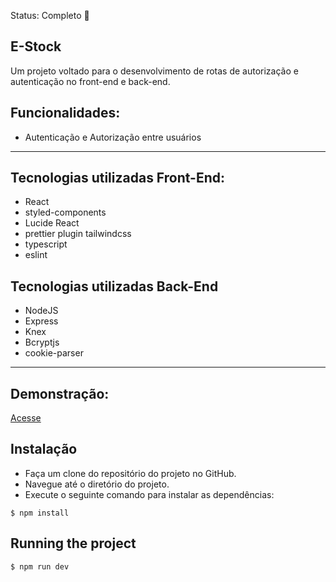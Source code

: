 Status: Completo 🚀

## E-Stock
Um projeto voltado para o desenvolvimento de rotas de autorização e autenticação no front-end e back-end.

## Funcionalidades:
 * Autenticação e Autorização entre usuários
<hr/>

## Tecnologias utilizadas Front-End:
 * React
 * styled-components
 * Lucide React
 * prettier plugin tailwindcss
 * typescript
 * eslint

## Tecnologias utilizadas Back-End 
 * NodeJS
 * Express
 * Knex
 * Bcryptjs
 * cookie-parser

<hr/>

 ## Demonstração:
 
<div>
    <a href="https://rocketnotes-5ee3.vercel.app/">Acesse</a>
</div>

## Instalação
  * Faça um clone do repositório do projeto no GitHub.
  * Navegue até o diretório do projeto.
  * Execute o seguinte comando para instalar as dependências:

```
$ npm install
```

## Running the project
```
$ npm run dev
```


